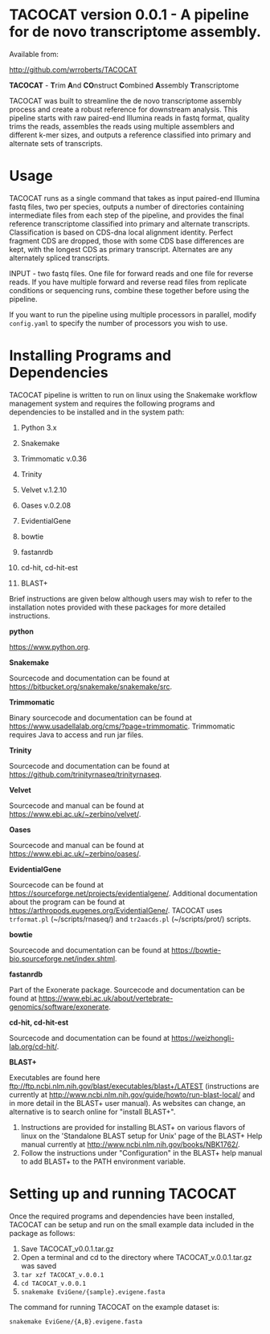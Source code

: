 # TACOCAT version 0.0.1 - A pipeline for de novo transcriptome assembly.

Available from:

http://github.com/wrroberts/TACOCAT


**TACOCAT** - **T**rim **A**nd **CO**nstruct **C**ombined **A**ssembly **T**ranscriptome

TACOCAT was built to streamline the de novo transcriptome assembly process and create a robust reference for downstream analysis. This pipeline starts with raw paired-end Illumina reads in fastq format, quality trims the reads, assembles the reads using multiple assemblers and different k-mer sizes, and outputs a reference classified into primary and alternate sets of transcripts.


Usage
=====
TACOCAT runs as a single command that takes as input paired-end Illumina fastq files, two per species, outputs a number of directories containing intermediate files from each step of the pipeline, and provides the final reference transcriptome classified into primary and alternate transcripts. Classification is based on CDS-dna local alignment identity. Perfect fragment CDS are dropped, those with some CDS base differences are kept, with the longest CDS as primary transcript. Alternates are any alternately spliced transcripts.

INPUT - two fastq files. One file for forward reads and one file for reverse reads. If you have multiple forward and reverse read files from  replicate conditions or sequencing runs, combine these together before using the pipeline.

If you want to run the pipeline using multiple processors in parallel, modify `config.yaml` to specify the number of processors you wish to use.

Installing Programs and Dependencies
====================================
TACOCAT pipeline is written to run on linux using the Snakemake workflow management system and requires the following programs and dependencies to be installed and in the system path:

1. Python 3.x 

2. Snakemake

3. Trimmomatic v.0.36

4. Trinity

5. Velvet v.1.2.10

6. Oases v.0.2.08

7. EvidentialGene

8. bowtie

9. fastanrdb

10. cd-hit, cd-hit-est

11. BLAST+

Brief instructions are given below although users may wish to refer to the installation notes provided with these packages for more detailed instructions. 

**python**

https://www.python.org.

**Snakemake**

Sourcecode and documentation can be found at https://bitbucket.org/snakemake/snakemake/src.

**Trimmomatic**

Binary sourcecode and documentation can be found at https://www.usadellalab.org/cms/?page=trimmomatic. Trimmomatic requires Java to access and run jar files. 

**Trinity**

Sourcecode and documentation can be found at https://github.com/trinityrnaseq/trinityrnaseq.

**Velvet**

Sourcecode and manual can be found at https://www.ebi.ac.uk/~zerbino/velvet/.

**Oases**

Sourcecode and manual can be found at https://www.ebi.ac.uk/~zerbino/oases/.

**EvidentialGene**

Sourcecode can be found at https://sourceforge.net/projects/evidentialgene/. Additional documentation about the program can be found at https://arthropods.eugenes.org/EvidentialGene/. TACOCAT uses `trformat.pl` (~/scripts/rnaseq/) and `tr2aacds.pl` (~/scripts/prot/) scripts.

**bowtie**

Sourcecode and documentation can be found at https://bowtie-bio.sourceforge.net/index.shtml.

**fastanrdb**

Part of the Exonerate package. Sourcecode and documentation can be found at https://www.ebi.ac.uk/about/vertebrate-genomics/software/exonerate.

**cd-hit, cd-hit-est**

Sourcecode and documentation can be found at https://weizhongli-lab.org/cd-hit/.

**BLAST+**

Executables are found here ftp://ftp.ncbi.nlm.nih.gov/blast/executables/blast+/LATEST (instructions are currently at http://www.ncbi.nlm.nih.gov/guide/howto/run-blast-local/ and in more detail in the BLAST+ user manual). As websites can change, an alternative is to search online for "install BLAST+".

1. Instructions are provided for installing BLAST+ on various flavors of linux on the 'Standalone BLAST setup for Unix' page of the BLAST+ Help manual currently at http://www.ncbi.nlm.nih.gov/books/NBK1762/.
2. Follow the instructions under "Configuration" in the BLAST+ help manual to add BLAST+ to the PATH environment variable.

Setting up and running TACOCAT
===============================
Once the required programs and dependencies have been installed, TACOCAT can be setup and run on the small example data included in the package as follows:

1. Save TACOCAT_v0.0.1.tar.gz
2. Open a terminal and cd to the directory where TACOCAT_v.0.0.1.tar.gz was saved
3. `tar xzf TACOCAT_v.0.0.1`
4. `cd TACOCAT_v.0.0.1`
5. `snakemake EviGene/{sample}.evigene.fasta`

The command for running TACOCAT on the example dataset is:

`snakemake EviGene/{A,B}.evigene.fasta `

